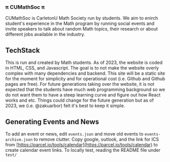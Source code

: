 ### π CUMathSoc π

CUMathSoc is CarletonU Math Society run by students. We aim to enirch student's experience in the Math program by running social events and invite speakers to talk about random Math topics, their research or about different jobs available in the industry.

## TechStack

This is run and created by Math students. As of 2023, the website is coded in HTML, CSS, and Javascript. The goal is to not make the website overly complex with many dependencies and backend. This site will be a static site for the moment for simplicity and for operational cost (i.e. Github and Github pages are free). For future generations taking over the website, it is not expected that the students have much web programming background so we do not want them to have a steep learning curve and figure out how React works and etc. Things could change for the future generation but as of 2023, we (i.e. @zakuarbor) felt it's best to keep it simple.

## Generating Events and News
To add an event or news, edit `events.json` and move old events to `events-archive.json` to remove clutter. 
Copy google, outlook, and the link for ICS from [https://parcel.io/tools/calendar](https://parcel.io/tools/calendar) to create calendar event links. To locally test, reading the README file under `test/`
